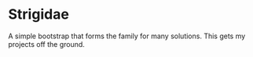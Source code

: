 Strigidae
=======

A simple bootstrap that forms the family for many solutions.  This gets my projects off the ground.
